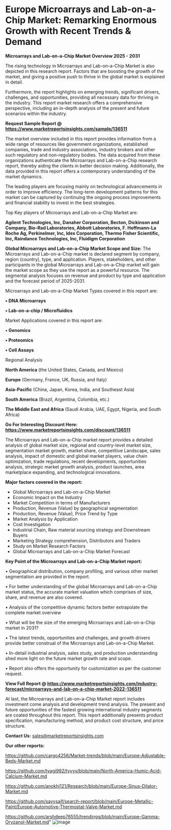 # Europe Microarrays and Lab-on-a-Chip Market: Remarking Enormous Growth with Recent Trends & Demand

<Strong> Microarrays and Lab-on-a-Chip Market Overview 2025 - 2031</strong>

The rising technology in Microarrays and Lab-on-a-Chip Market is also depicted in this research report. Factors that are boosting the growth of the market, and giving a positive push to thrive in the global market is explained in detail.

Furthermore, the report highlights on emerging trends, significant drivers, challenges, and opportunities, providing all necessary data for thriving in the industry. This report market research offers a comprehensive perspective, including an in-depth analysis of the present and future scenarios within the industry.

<strong>Request Sample Report @ <a href=https://www.marketreportsinsights.com/sample/136511>https://www.marketreportsinsights.com/sample/136511</a></strong>

The market overview included in this report provides information from a wide range of resources like government organizations, established companies, trade and industry associations, industry brokers and other such regulatory and non-regulatory bodies. The data acquired from these organizations authenticate the Microarrays and Lab-on-a-Chip research report, thereby aiding the clients in better decision making. Additionally, the data provided in this report offers a contemporary understanding of the market dynamics.

The leading players are focusing mainly on technological advancements in order to improve efficiency. The long-term development patterns for this market can be captured by continuing the ongoing process improvements and financial stability to invest in the best strategies.

Top Key players of Microarrays and Lab-on-a-Chip Market are:

<strong>Agilent Technologies, Inc, Danaher Corporation, Becton, Dickinson and Company, Bio-Rad Laboratories, Abbott Laboratories, F. Hoffmann-La Roche Ag, Perkinelmer, Inc, Idex Corporation, Thermo Fisher Scientific, Inc, Raindance Technologies, Inc, Fluidigm Corporation</strong>

<strong><b>Global Microarrays and Lab-on-a-Chip Market Scope and Size:</b></strong>
The Microarrays and Lab-on-a-Chip market is declared segment by company, region (country), type, and application. Players, stakeholders, and other participants in the global Microarrays and Lab-on-a-Chip market will gain the market scope as they use the report as a powerful resource. The segmental analysis focuses on revenue and product by type and application and the forecast period of 2025-2031.

Microarrays and Lab-on-a-Chip Market Types covered in this report are:

<strong>• DNA Microarrays

• Lab-on-a-chip / Microfluidics</strong>

Market Applications covered in this report are:

<strong>• Genomics

• Proteomics

• Cell Assays</strong> 

Regional Analysis

<strong>North America</strong> (the United States, Canada, and Mexico)

<strong>Europe</strong> (Germany, France, UK, Russia, and Italy)

<strong>Asia-Pacific</strong> (China, Japan, Korea, India, and Southeast Asia)

<strong>South America</strong> (Brazil, Argentina, Colombia, etc.)

<strong>The Middle East and Africa</strong> (Saudi Arabia, UAE, Egypt, Nigeria, and South Africa)

<strong>Go For Interesting Discount Here: <a href=https://www.marketreportsinsights.com/discount/136511>https://www.marketreportsinsights.com/discount/136511</a></strong>

The Microarrays and Lab-on-a-Chip market report provides a detailed analysis of global market size, regional and country-level market size, segmentation market growth, market share, competitive Landscape, sales analysis, impact of domestic and global market players, value chain optimization, trade regulations, recent developments, opportunities analysis, strategic market growth analysis, product launches, area marketplace expanding, and technological innovations.

<strong><b>Major factors covered in the report:</b></strong>
<ul>
  <li>Global Microarrays and Lab-on-a-Chip Market </li>
  <li>Economic Impact on the Industry</li>
  <li>Market Competition in terms of Manufacturers</li>
  <li>Production, Revenue (Value) by geographical segmentation</li>
  <li>Production, Revenue (Value), Price Trend by Type</li>
  <li>Market Analysis by Application</li>
  <li>Cost Investigation</li>
  <li>Industrial Chain, Raw material sourcing strategy and Downstream Buyers</li>
  <li>Marketing Strategy comprehension, Distributors and Traders</li>
  <li>Study on Market Research Factors</li>
  <li>Global Microarrays and Lab-on-a-Chip Market Forecast</li>
</ul>

<strong><b>Key Point of the Microarrays and Lab-on-a-Chip Market report:</b></strong>

• Geographical distribution, company profiling, and various other market segmentation are provided in the report.

• For better understanding of the global Microarrays and Lab-on-a-Chip market status, the accurate market valuation which comprises of size, share, and revenue are also covered.

• Analysis of the competitive dynamic factors better extrapolate the complete market overview

• What will be the size of the emerging Microarrays and Lab-on-a-Chip market in 2031?

• The latest trends, opportunities and challenges, and growth drivers provide better construal of the Microarrays and Lab-on-a-Chip Market.

• In-detail industrial analysis, sales study, and production understanding shed more light on the future market growth rate and scope.

• Report also offers the opportunity for customization as per the customer request.

<strong><b>View Full Report @ <a href=https://www.marketreportsinsights.com/industry-forecast/microarrays-and-lab-on-a-chip-market-2022-136511>https://www.marketreportsinsights.com/industry-forecast/microarrays-and-lab-on-a-chip-market-2022-136511</a></b></strong>


At last, the Microarrays and Lab-on-a-Chip Market report includes investment come analysis and development trend analysis. The present and future opportunities of the fastest growing international industry segments are coated throughout this report. This report additionally presents product specification, manufacturing method, and product cost structure, and price structure.

<strong>Contact Us:</strong>
sales@marketreportsinsights.com

<strong>Our other reports:</strong>

<a href=https://github.com/cargo4256/Market-trends/blob/main/Europe-Adjustable-Beds-Market.md>https://github.com/cargo4256/Market-trends/blob/main/Europe-Adjustable-Beds-Market.md</a>

<a href=https://github.com/tyagi992/tyyyy/blob/main/North-America-Humic-Acid-Calcium-Market.md>https://github.com/tyagi992/tyyyy/blob/main/North-America-Humic-Acid-Calcium-Market.md</a>

<a href=https://github.com/anokhi121/Research/blob/main/Europe-Sinus-Dilator-Market.md>https://github.com/anokhi121/Research/blob/main/Europe-Sinus-Dilator-Market.md</a>

<a href=https://github.com/sayysaif/search-report/blob/main/Europe-Metallic-Paint/Europe-Automotive-Thermostat-Valve-Market.md>https://github.com/sayysaif/search-report/blob/main/Europe-Metallic-Paint/Europe-Automotive-Thermostat-Valve-Market.md</a>

<a href=https://github.com/arshdeep76555/trendingg/blob/main/Europe-Gamma-Oryzanol-Market.md>https://github.com/arshdeep76555/trendingg/blob/main/Europe-Gamma-Oryzanol-Market.md</a>"
![image](https://github.com/user-attachments/assets/3e13ce84-bf63-42c5-bc4e-7f733d66e124)
